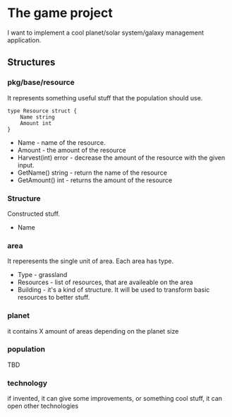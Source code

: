 # The game project

I want to implement a cool planet/solar system/galaxy management application.

## Structures

### pkg/base/resource

It represents something useful stuff that the population should use.

```golang
type Resource struct {
    Name string
    Amount int
}
```

- Name - name of the resource.
- Amount - the amount of the resource
- Harvest(int) error - decrease the amount of the resource with the given input.
- GetName() string - return the name of the resource
- GetAmount() int - returns the amount of the resource

### Structure

Constructed stuff.

- Name

### area

It reperesents the single unit of area. Each area has type.
- Type - grassland
- Resources - list of resources, that are availeable on the area
- Building - it's a kind of structure. It will be used to transform basic resources to better stuff.

### planet

it contains X amount of areas depending on the planet size

### population

TBD

### technology

if invented, it can give some improvements, or something cool stuff, it can open other technologies
